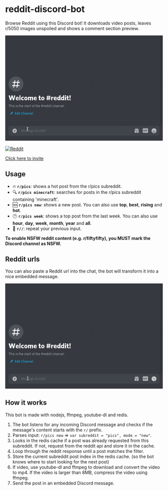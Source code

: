 # reddit-discord-bot

Browse Reddit using this Discord bot! It downloads video posts, leaves r/5050 images unspoiled and shows a comment section preview.

![preview](https://github.com/CodeStix/reddit-discord-bot/raw/master2/images/videopreview.gif)

<a href="https://top.gg/bot/711524405163065385">
    <img src="https://top.gg/api/widget/711524405163065385.svg" alt="Reddit" />
    <p>Click here to invite</p>
</a>

## Usage

- 🔥 **`r/pics`**: shows a hot post from the r/pics subreddit.
- 🔍 **`r/pics minecraft`**: searches for posts in the r/pics subreddit containing 'minecraft'.
- 🆕 **`r/pics new`**: shows a new post. You can also use **top**, **best**, **rising** and **hot**.
- 🕐 **`r/pics week`**: shows a top post from the last week. You can also use **hour**, **day**, **week**, **month**, **year** and **all**.
- 🔁 **`r//`**: repeat your previous input.

**To enable NSFW reddit content (e.g. r/fiftyfifty), you **MUST** mark the Discord channel as NSFW.**

## Reddit urls

You can also paste a Reddit url into the chat, the bot will transform it into a nice embedded message.

![reddit url embedding](https://github.com/CodeStix/reddit-discord-bot/raw/master2/images/urlpaste.gif)

## How it works

This bot is made with nodejs, ffmpeg, youtube-dl and redis.

1. The bot listens for any incoming Discord message and checks if the message's content starts with the `r/` prefix.
2. Parses input: `r/pics new` => `var subreddit = "pics", mode = "new"`.
3. Looks in the redis cache if a post was already requested from this subreddit. If not, request from the reddit api and store it in the cache.
4. Loop through the reddit response until a post matches the filter.
5. Store the current subreddit post index in the redis cache. (so the bot knows where to start looking for the next post)
6. If video, use youtube-dl and ffmpeg to download and convert the video to mp4. If the video is larger than 8MB, compress the video using ffmpeg.
7. Send the post in an embedded Discord message.
